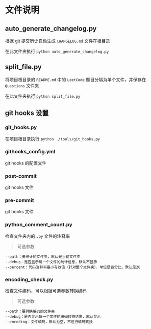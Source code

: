 
# 文件说明

## auto_generate_changelog.py

根据 git 提交历史自动生成 `CHANGELOG.md` 文件在根目录

在此文件夹执行 `python auto_generate_changelog.py`

## split_file.py

将项目根目录的 `README.md` 中的 `LeetCode` 题目分隔为单个文件，并保存在 `Questions` 文件夹

在此文件夹执行 `python split_file.py`
## git hooks 设置
### git_hooks.py
在项目根目录执行 `python ./tools/git_hooks.py`
### githooks_config.yml
git hooks 的配置文件
### post-commit 
git hooks 文件
### pre-commit 
git hooks 文件

### python_comment_count.py

检查文件夹内的 `.py` 文件的注释率
> 可选参数

    --path：要统计的文件夹，默认是当前文件夹
    --debug：是否显示每一个文件的统计信息，默认不显示
    --percent：代码注释率最小有效值（针对整个文件夹），单位是百分比，默认是20
### encoding_check.py

检查文件编码，可以根据可选参数转换编码

> 可选参数

    --path：要转换编码的文件夹
    --debug：是否显示每一个文件的编码转换结果，默认显示
    --encoding：文件编码，默认为空，不进行编码转换
